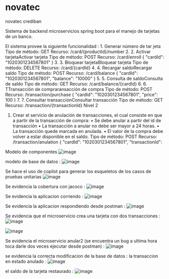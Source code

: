 # novatec
novatec crediban



Sistema de backend microservicios spring boot para el manejo de tarjetas de un banco. 

El sistema provee la siguiente funcionalidad :
1.
Generar número de tar jeta
Tipo de método: GET
Recurso: /card/{productId}/number
2.
2. Activar tarjetaActivar tarjeta
Tipo de método: POST
Recurso: /card/enroll { "cardId": "1020301234567801" }
3.
3. Bloquear tarjetaBloquear tarjeta
Tipo de método: DELETE
Recurso: /card/{cardId}
4.
4. Recargar saldoRecargar saldo
Tipo de método: POST
Recurso: /card/balance { "cardId": "1020301234567801", "balance": "10000" }
5.
5. Consulta de saldoConsulta de saldo
Tipo de método: GET
Recurso: /card/balance/{cardId}
6.
6. TTransacción de compraransacción de compra
Tipo de método: POST
Recurso: /transaction/purchase { "cardId": "1020301234567801", "price": 100 }
7.
7. Consultar transacciónConsultar transacción
Tipo de método: GET
Recurso: /transaction/{transactionId}
Nivel 2
1. Crear el servicio de anulación de transacciones, el cual consiste en que a partir de la transacción de compra:
• Se debe anular a partir del id de transacción
• La transacción a anular no debe ser mayor a 24 horas.
• La transacción quede marcada en anulada.
• El valor de la compra debe volver a estar disponible en el saldo.
Tipo de método: POST
Recurso: /transaction/anulation { "cardId": "1020301234567801", "transactionId":


Modelo de componentes
![image](https://github.com/aldringutierrez/novatec/assets/18297438/c6615a94-2618-4fe8-9156-6ecafd6a2d04)


modelo de base de datos :
![image](https://github.com/aldringutierrez/novatec/assets/18297438/1e46496d-d38f-4a5f-ad7c-9d56f2940bc1)


Se hace el uso de copilot para generar los esqueletos de los casos de pruebas unitarias
![image](https://github.com/aldringutierrez/novatec/assets/18297438/ad3431cd-2c98-4d5e-83a1-b00959c12c30)


Se evidencia la cobertura con jacoco :
![image](https://github.com/aldringutierrez/novatec/assets/18297438/670c2708-ea00-42c3-9e37-ebf44105a01e)

Se evidencia la aplicacion corriendo :
![image](https://github.com/aldringutierrez/novatec/assets/18297438/b6cef558-0996-4fbf-8bbc-35483c2df571)

Se evidencia la aplicacion respondiendo desde postman :
![image](https://github.com/aldringutierrez/novatec/assets/18297438/b016df59-de37-420b-801b-37f8a851df1e)

Se evidencia que el microservicio crea una tarjeta con dos transacciones :
![image](https://github.com/aldringutierrez/novatec/assets/18297438/6957366b-20ab-4933-95c1-9d7f18ded03f)

![image](https://github.com/aldringutierrez/novatec/assets/18297438/692f38fd-693e-4c73-9687-08cd1b8bcdf1)

Se evidencia el microservicio anular2 
(se encuentra un bug a ultima hora toca darle dos veces ejecutar desde postman) :
![image](https://github.com/aldringutierrez/novatec/assets/18297438/862a0c85-01b2-42ae-aaf5-1bcdacfc9e29)

se evidencia la correcta modificacion de la base de datos :
la transaccion en estado anulado :
![image](https://github.com/aldringutierrez/novatec/assets/18297438/c7dc4ded-8010-4d93-bec5-7523557352a7)

el saldo de la tarjeta restaurado :
![image](https://github.com/aldringutierrez/novatec/assets/18297438/13ccab7a-e9f4-4f75-a0cd-cf2a51cd1eb5)























